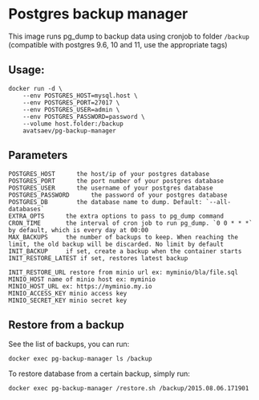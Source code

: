 # Postgres backup manager

This image runs pg_dump to backup data using cronjob to folder `/backup` (compatible with postgres 9.6, 10 and 11, use the appropriate tags)

## Usage:

    docker run -d \
        --env POSTGRES_HOST=mysql.host \
        --env POSTGRES_PORT=27017 \
        --env POSTGRES_USER=admin \
        --env POSTGRES_PASSWORD=password \
        --volume host.folder:/backup
        avatsaev/pg-backup-manager

## Parameters

    POSTGRES_HOST      the host/ip of your postgres database
    POSTGRES_PORT      the port number of your postgres database
    POSTGRES_USER      the username of your postgres database
    POSTGRES_PASSWORD      the password of your postgres database
    POSTGRES_DB        the database name to dump. Default: `--all-databases`
    EXTRA_OPTS      the extra options to pass to pg_dump command
    CRON_TIME       the interval of cron job to run pg_dump. `0 0 * * *` by default, which is every day at 00:00
    MAX_BACKUPS     the number of backups to keep. When reaching the limit, the old backup will be discarded. No limit by default
    INIT_BACKUP     if set, create a backup when the container starts
    INIT_RESTORE_LATEST if set, restores latest backup

    INIT_RESTORE_URL restore from minio url ex: myminio/bla/file.sql 
    MINIO_HOST name of minio host ex: myminio
    MINIO_HOST_URL ex: https://myminio.my.io
    MINIO_ACCESS_KEY minio access key
    MINIO_SECRET_KEY minio secret key

## Restore from a backup

See the list of backups, you can run:

    docker exec pg-backup-manager ls /backup

To restore database from a certain backup, simply run:

    docker exec pg-backup-manager /restore.sh /backup/2015.08.06.171901
